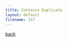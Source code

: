 ```yaml
---
title: Contains Duplicate 
layout: default
filename: 217
--- 
```

[back](/dsvinod90/tech)

<script src="https://gist.github.com/dsvinod90/43f12f8f4e33eaa03879224f15da4056.js"></script>